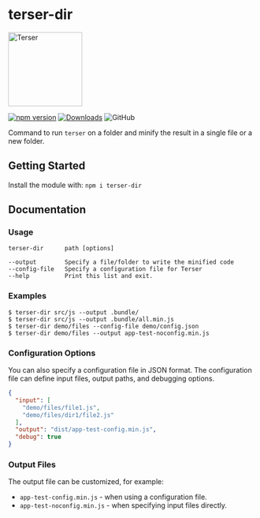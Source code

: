 terser-dir
==========

<img src="https://terser.org/img/terser-banner-logo.svg" alt="Terser" style="width: 150px; height: auto;">

[![npm version](https://img.shields.io/npm/v/terser-dir)](https://www.npmjs.com/package/terser-dir)
[![Downloads](https://img.shields.io/npm/dt/terser-dir.svg)](https://www.npmjs.com/package/terser-dir)
![GitHub](https://img.shields.io/github/license/danielhaim1/terser-dir)

Command to run `terser` on a folder and minify the result in a single file or a new folder.

Getting Started
---------------

Install the module with: `npm i terser-dir`

Documentation
-------------

### Usage
```shell
terser-dir      path [options]

--output        Specify a file/folder to write the minified code
--config-file   Specify a configuration file for Terser
--help          Print this list and exit.
```

### Examples
```shell
$ terser-dir src/js --output .bundle/
$ terser-dir src/js --output .bundle/all.min.js
$ terser-dir demo/files --config-file demo/config.json
$ terser-dir demo/files --output app-test-noconfig.min.js
```

### Configuration Options

You can also specify a configuration file in JSON format. The configuration file can define input files, output paths, and debugging options.

```json
{
  "input": [
    "demo/files/file1.js",
    "demo/files/dir1/file2.js"
  ],
  "output": "dist/app-test-config.min.js",
  "debug": true
}
```

### Output Files

The output file can be customized, for example:

*   `app-test-config.min.js` - when using a configuration file.
*   `app-test-noconfig.min.js` - when specifying input files directly.
